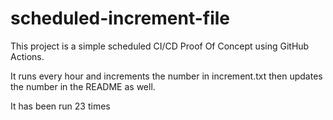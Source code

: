 # scheduled-increment-file

This project is a simple scheduled CI/CD Proof Of Concept using GitHub Actions.

It runs every hour and increments the number in increment.txt then updates the number in the README as well.

It has been run 23 times